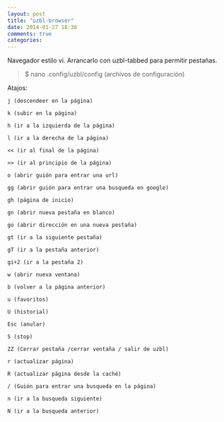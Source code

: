 ```yaml
---
layout: post
title: "uzbl-browser"
date: 2014-01-27 18:36
comments: true
categories: 
---
```

Navegador estilo vi. Arrancarlo con uzbl-tabbed para permitir pestañas.

>$ nano .config/uzbl/config (archivos de configuración)

Atajos: 

	j (descendeer en la página)

	k (subir en la página)

	h (ir a la izquierda de la página)

	l (ir a la derecha de la página) 

	<< (ir al final de la página)

	>> (ir al principio de la página) 

	o (abrir guión para entrar una url) 

	gg (abrir guión para entrar una busqueda en google) 

	gh (página de inicio) 

	gn (abrir nueva pestaña en blanco) 

	go (abrir dirección en una nueva pestaña)

	gt (ir a la siguiente pestaña)

	gT (ir a la pestaña anterior)

	gi+2 (ir a la pestaña 2)

	w (abrir nueva ventana)

	b (volver a la página anterior)

	u (favoritos) 

	U (historial) 

	Esc (anular) 

	S (stop)

	ZZ (Cerrar pestaña /cerrar ventaña / salir de uzbl)

	r (actualizar página)

	R (actualizar página desde la caché)

	/ (Guión para entrar una busqueda en la página) 

	n (ir a la busqueda siguiente) 

	N (ir a la busqueda anterior)

